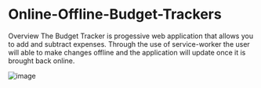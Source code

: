 # Online-Offline-Budget-Trackers

Overview
The Budget Tracker is progessive web application that allows you to add and subtract expenses. Through the use of service-worker the user will able to make changes offline and the application will update once it is brought back online.

![image](https://user-images.githubusercontent.com/56213571/80535731-46c65680-896f-11ea-8d14-b2fa1f2f65c4.png)
